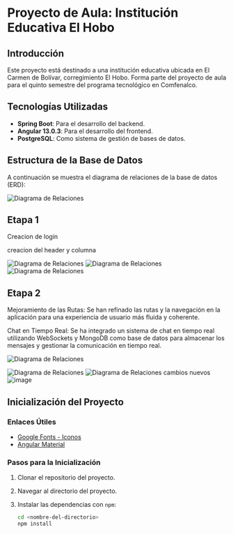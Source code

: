 # Proyecto de Aula: Institución Educativa El Hobo

## Introducción

Este proyecto está destinado a una institución educativa ubicada en El Carmen de Bolívar, corregimiento El Hobo. Forma parte del proyecto de aula para el quinto semestre del programa tecnológico en Comfenalco.

## Tecnologías Utilizadas

- **Spring Boot**: Para el desarrollo del backend.
- **Angular 13.0.3**: Para el desarrollo del frontend.
- **PostgreSQL**: Como sistema de gestión de bases de datos.

## Estructura de la Base de Datos

A continuación se muestra el diagrama de relaciones de la base de datos (ERD):

![Diagrama de Relaciones](Untitled.png)

## Etapa 1 

Creacion de login

creacion del header y columna 

![Diagrama de Relaciones](image.png)
![Diagrama de Relaciones](image-1.png)
![Diagrama de Relaciones](image-2.png)

## Etapa 2



Mejoramiento de las Rutas: Se han refinado las rutas y la navegación en la aplicación para una experiencia de usuario más fluida y coherente.

Chat en Tiempo Real: Se ha integrado un sistema de chat en tiempo real utilizando WebSockets y MongoDB como base de datos para almacenar los mensajes y gestionar la comunicación en tiempo real.

![Diagrama de Relaciones](image-3.png)


![Diagrama de Relaciones](image-4.png)
![Diagrama de Relaciones](image-5.png)
cambios nuevos
![image](https://github.com/user-attachments/assets/539aa2b3-a116-48e7-93fa-420d3c9f6033)


## Inicialización del Proyecto

### Enlaces Útiles

- [Google Fonts - Iconos](https://fonts.google.com/icons)
- [Angular Material](https://material.angular.io/)

### Pasos para la Inicialización

1. Clonar el repositorio del proyecto.
2. Navegar al directorio del proyecto.
3. Instalar las dependencias con `npm`:

   ```bash
   cd <nombre-del-directorio>
   npm install
